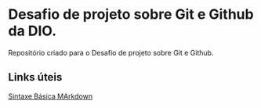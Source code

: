 # Desafio de projeto sobre Git e Github da DIO.
Repositório criado para o Desafio de projeto sobre Git e Github.

## Links úteis
[Sintaxe Básica MArkdown](https://www.markdownguide.org/basic-syntax)
